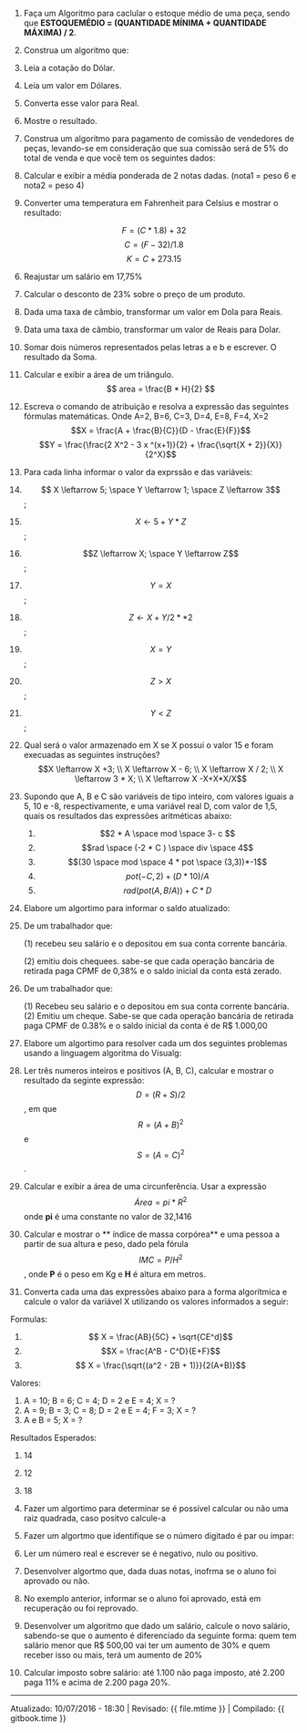 1. Faça um Algoritmo para caclular o estoque médio de uma peça, sendo que **ESTOQUEMÉDIO = (QUANTIDADE MÍNIMA + QUANTIDADE MÁXIMA) / 2**.

2. Construa um algoritmo que:
  1. Leia a cotação do Dólar.
  2. Leia um valor em Dólares.
  3. Converta esse valor para Real.
  4. Mostre o resultado.

3. Construa um algoritmo para pagamento de comissão de vendedores de peças, levando-se em consideração que sua comissão será de 5% do total de venda e que você tem os seguintes dados:

4. Calcular e exibir a média ponderada de 2 notas dadas. (nota1 = peso 6 e nota2 = peso 4)

5. Converter uma temperatura em Fahrenheit para Celsius e mostrar o resultado:

$$
 F=(C * 1.8) + 32
$$ $$
 C = (F -32 ) / 1.8 
 $$$$
 K = C + 273.15
$$

6. Reajustar um salário em 17,75%

7. Calcular o desconto de 23% sobre o preço de um produto.

8. Dada uma taxa de câmbio, transformar um valor em Dola para Reais.

9. Data uma taxa de câmbio, transformar um valor de Reais para Dolar.

10. Somar dois números representados pelas letras a e b e escrever. O resultado da Soma.

11. Calcular e exibir a área de um triângulo.
$$
area = \frac{B * H}{2}
$$

12.  Escreva o comando de atribuição e resolva a expressão das seguintes fórmulas matemáticas. Onde A=2, B=6, C=3, D=4, E=8, F=4, X=2
 $$X = \frac{A + \frac{B}{C}}{D - \frac{E}{F}}$$   $$Y = \frac{\frac{2 X^2 - 3 x ^(x+1)}{2} + \frac{\sqrt{X + 2}}{X}}{2^X}$$ 

13. Para cada linha informar o valor da exprssão e das variáveis:
  1. $$ X \leftarrow 5; \space  Y \leftarrow 1; \space Z \leftarrow 3$$;
  2. $$X \leftarrow 5 + Y * Z$$;
  3. $$Z \leftarrow X; \space Y \leftarrow Z$$;
  4. $$Y = X$$;
  5. $$Z \leftarrow  X + Y / 2 ** 2$$;
  6. $$X = Y$$;
  7. $$ Z > X $$;
  8. $$Y < Z$$;

14. Qual será o valor armazenado em X se X possui o valor 15 e foram execuadas as seguintes instruções?
$$X \leftarrow X +3;  \\
X \leftarrow X - 6; \\
X \leftarrow X / 2; \\
X \leftarrow 3 * X; \\
X \leftarrow X -X+X*X/X$$

15. Supondo que A, B e C são variáveis de tipo inteiro, com valores iguais a 5, 10 e -8, respectivamente, e uma variável real D, com valor de 1,5, quais os resultados das expressões aritméticas abaixo:
     1. $$2 * A \space mod \space 3- c $$
     2. $$rad \space (-2 * C ) \space div \space 4$$
     3. $$(30 \space mod \space 4 * pot \space (3,3))*-1$$
     4. $$pot (-C, 2) + (D * 10) / A$$
     5. $$rad(pot(A,B/A))+C*D$$
   
16. Elabore um algortimo para informar o saldo atualizado:
  1. De um trabalhador que: 

      (1) recebeu seu salário e o depositou em sua conta corrente bancária.
  
      (2) emitiu dois chequees. sabe-se que cada operação bancária de retirada paga CPMF de 0,38% e o saldo inicial da conta está zerado.

  2. De um trabalhador que:

     (1) Recebeu seu salário e o depositou em sua conta corrente bancária.
     (2) Emitiu um cheque. Sabe-se que cada operação bancária de retirada paga CPMF de 0.38% e o saldo inicial da conta é de R$ 1.000,00
     
17. Elabore um algortimo para resolver cada um dos seguintes problemas usando a linguagem algoritma do Visualg:
   1. Ler três numeros inteiros e positivos (A, B, C), calcular e mostrar o resultado da seginte expressão: $$ D = (R + S) / 2$$, em que $$ R = (A + B)^2$$ e $$S=(A=C)^2$$.
   2. Calcular e exibir a área de uma circunferência. Usar a expressão $$ Área = pi * R^2$$ onde **pi** é uma constante no valor de 32,1416
   3. Calcular e mostrar o ** índice de massa corpórea** e uma pessoa a partir de sua altura e peso, dado pela fórula $$ IMC = P / H^2$$ , onde **P** é o peso  em Kg e **H** é altura em metros.

18. Converta cada uma das expressões abaixo para a forma algorítmica e calcule o valor da variável X utilizando os valores informados a seguir:

  Formulas:
  1. $$ X = \frac{AB}{5C} + \sqrt{CE^d}$$
  2. $$X = \frac{A^B - C^D}{E+F}$$
  3. $$ X = \frac{\sqrt{(a^2 - 2B + 1)}}{2(A+B)}$$

   Valores:
   1.  A = 10; B = 6; C = 4; D = 2 e E = 4; X = ?
   2.  A = 9; B = 3; C = 8; D = 2 e E = 4; F = 3; X = ?
   3.  A e B = 5; X = ?

   Resultados Esperados:
   1. 14
   2. 12
   3. 18

19. Fazer um algortimo para determinar se é possível calcular ou não uma raiz quadrada, caso positvo calcule-a

20. Fazer um algortmo que identifique se o número digitado é par ou impar:

21. Ler um número real e escrever se é negativo, nulo ou positivo.

22. Desenvolver algortmo que, dada duas notas, inofrma se o aluno foi aprovado ou não.
23. No exemplo anterior, informar se o aluno foi aprovado, está em recuperação ou foi reprovado.
24. Desenvolver um algoritmo que dado um salário, calcule o novo salário, sabendo-se que o aumento é diferenciado da seguinte forma: quem tem salário menor que R$ 500,00 vai ter um aumento de 30% e quem receber isso ou mais, terá um aumento de 20%
25. Calcular imposto sobre salário: até 1.100 não paga imposto, até 2.200 paga 11% e acima de 2.200 paga 20%.



---
Atualizado: 10/07/2016 - 18:30 | Revisado: {{ file.mtime }} | Compilado: {{ gitbook.time }}
